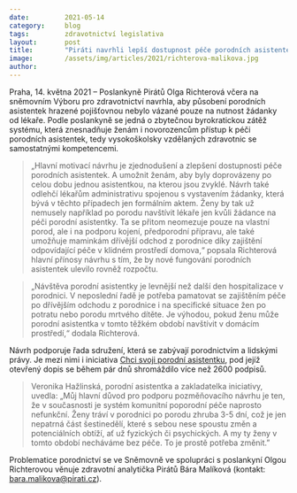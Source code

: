 ```yaml
---
date:         2021-05-14
category:     blog
tags:         zdravotnictví legislativa
layout:       post
title:        "Piráti navrhli lepší dostupnost péče porodních asistentek a méně administrativy pro lékaře"
image:        /assets/img/articles/2021/richterova-malikova.jpg
author:       
---
```

 

Praha, 14. května 2021 – Poslankyně Pirátů Olga Richterová včera na sněmovním Výboru pro zdravotnictví navrhla, aby působení porodních asistentek hrazené pojišťovnou nebylo vázané pouze na nutnost žádanky od lékaře. Podle poslankyně se jedná o zbytečnou byrokratickou zátěž systému, která znesnadňuje ženám i novorozencům přístup k péči porodních asistentek, tedy vysokoškolsky vzdělaných zdravotnic se samostatnými kompetencemi.

> „Hlavní motivací návrhu je zjednodušení a zlepšení dostupnosti péče porodních asistentek. A umožnit ženám, aby byly doprovázeny po celou dobu jednou asistentkou, na kterou jsou zvyklé. Návrh také odlehčí lékařům administrativu spojenou s vystavením žádanky, která bývá v těchto případech jen formálním aktem. Ženy by tak už nemusely například po porodu navštívit lékaře jen kvůli žádance na péči porodní asistentky. Ta se přitom neomezuje pouze na vlastní porod, ale i na podporu kojení, předporodní přípravu, ale také umožňuje maminkám dřívější odchod z porodnice díky zajištění odpovídající péče v klidném prostředí domova,“ popsala Richterová hlavní přínosy návrhu s tím, že by nové fungování porodních asistentek ulevilo rovněž rozpočtu.

> „Návštěva porodní asistentky je levnější než další den hospitalizace v porodnici. V neposlední řadě je potřeba pamatovat se zajištěním péče po dřívějším odchodu z porodnice i na specifické situace žen po potratu nebo porodu mrtvého dítěte. Je výhodou, pokud ženu může porodní asistentka v tomto těžkém období navštívit v domácím prostředí,“ dodala Richterová.

Návrh podporuje řada sdružení, která se zabývají porodnictvím a lidskými právy. Je mezi nimi i iniciativa [Chci svoji porodní asistentku](https://chcisvojiporodniasistentku.cz/), pod jejíž otevřený dopis se během pár dnů shromáždilo více než 2600 podpisů. 

> Veronika Hažlinská, porodní asistentka a zakladatelka iniciativy, uvedla: „Můj hlavní důvod pro podporu pozměňovacího návrhu je ten, že v současnosti je systém komunitní poporodní péče naprosto nefunkční. Ženy tráví v porodnici po porodu zhruba 3-5 dní, což je jen nepatrná část šestinedělí, které s sebou nese spoustu změn a potenciálních obtíží, ať už fyzických či psychických. A my ty ženy v tomto období necháváme bez péče. To je prostě potřeba změnit.”

Problematice porodnictví se ve Sněmovně ve spolupráci s poslankyní Olgou Richterovou věnuje zdravotní analytička Pirátů Bára Malíková (kontakt: bara.malikova@pirati.cz).
